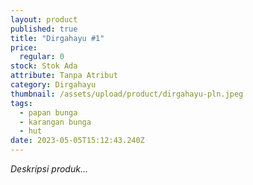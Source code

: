 ```yaml
---
layout: product
published: true
title: "Dirgahayu #1"
price:
  regular: 0
stock: Stok Ada
attribute: Tanpa Atribut
category: Dirgahayu
thumbnail: /assets/upload/product/dirgahayu-pln.jpeg
tags:
  - papan bunga
  - karangan bunga
  - hut
date: 2023-05-05T15:12:43.240Z
---
```

*Deskripsi produk...*